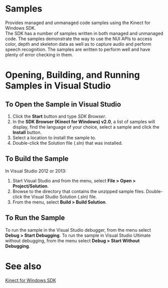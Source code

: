 Samples  
=======  

Provides managed and unmanaged code samples using the Kinect for Windows SDK.  
The SDK has a number of samples written in both managed and unmanaged code. The samples demonstrate the way to use the NUI APIs to access color, depth and skeleton data as well as to capture audio and perform speech recognition. The samples are written to perform well and have plenty of error checking in them.  

<span id="Visual_Studio_Help"></span>

Opening, Building, and Running Samples in Visual Studio  
=======================================================  

<span id="Open"></span>
To Open the Sample in Visual Studio  
-----------------------------------  

1.  Click the **Start** button and type *SDK Browser*.  
2.  In the **SDK Browser (Kinect for Windows) v2.0**, a list of samples will display, find the language of your choice, select a sample and click the **Install** button.  
3.  Select a location to install the sample to.  
4.  Double-click the Solution file (.sln) that was installed.  

<span id="Build"></span>
To Build the Sample  
-------------------  

In Visual Studio 2012 or 2013:  

1.  Start Visual Studio and from the menu, select **File \> Open \> Project/Solution**.  
2.  Browse to the directory that contains the unzipped sample files. Double-click the Visual Studio Solution (.sln) file.  
3.  From the menu, select **Build \> Build Solution**.  

<span id="Run"></span>
To Run the Sample  
-----------------  

To run the sample in the Visual Studio debugger, from the menu select **Debug \> Start Debugging**. To run the sample in Visual Studio Ultimate without debugging, from the menu select **Debug \> Start Without Debugging**.  

<span id="ID4EXC"></span>

See also  
========  

[Kinect for Windows SDK](../k4w2.md)  



<!--Please do not edit the data in the comment block below.-->
<!--
TOCTitle : Samples
RLTitle : Samples
KeywordA : O:Microsoft.Kinect.k4w_samples_v2
KeywordA : d013e7f3-ff22-2770-fd34-1062eb12d250
KeywordK : Samples
KeywordK : Samples, Kinect for Windows
AssetID : d013e7f3-ff22-2770-fd34-1062eb12d250
Locale : en-us
CommunityContent : 1
TopicType : kbOrient
DocSet : K4Wv2
ProjType : K4Wv2Proj
Technology : Kinect for Windows
Product : Kinect for Windows SDK v2
productversion : 20
-->
